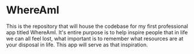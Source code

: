 # WhereAmI
This is the repository that will house the codebase for my first professional app titled WhereAmI. It's entire purpose is to help inspire people that in life we can all feel lost, what important is to remember what resources are at your disposal in life. This app will serve as that inspiration.
